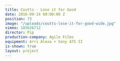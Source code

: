 ```yaml
---
title: Coutts - Lose it for Good
date: 2016-09-14 00:00:00 Z
position: 73
image: "/uploads/coutts-lose-it-for-good-wide.jpg"
vimeo: 185626712
director: Pip
production-company: Agile Films
equipment: Arri Alexa + Sony A7S II
is-shown: true
layout: project
---
```


